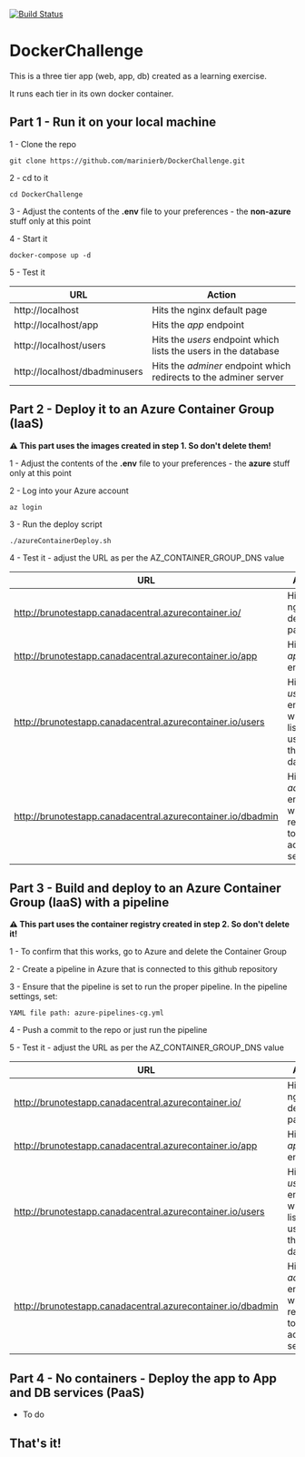 [![Build Status](https://dev.azure.com/BrunoMarinier/Test/_apis/build/status/marinierb.DockerChallenge?branchName=master)](https://dev.azure.com/BrunoMarinier/Test/_build/latest?definitionId=1&branchName=master)

# DockerChallenge

This is a three tier app (web, app, db) created as a learning exercise.

It runs each tier in its own docker container.

## Part 1 - Run it on your local machine

1 - Clone the repo

    git clone https://github.com/marinierb/DockerChallenge.git

2 - cd to it

    cd DockerChallenge

3 - Adjust the contents of the **.env** file to your preferences - the **non-azure** stuff only at this point

4 - Start it

    docker-compose up -d

5 - Test it

URL | Action
--- | ---
http://localhost | Hits the nginx default page
http://localhost/app | Hits the *app* endpoint
http://localhost/users | Hits the *users* endpoint which lists the users in the database
http://localhost/dbadminusers | Hits the *adminer* endpoint which redirects to the adminer server

## Part 2 - Deploy it to an Azure Container Group (IaaS)

**:warning: This part uses the images created in step 1. So don't delete them!**

1 - Adjust the contents of the **.env** file to your preferences - the **azure** stuff only at this point

2 - Log into your Azure account

    az login

3 - Run the deploy script

    ./azureContainerDeploy.sh

4 - Test it - adjust the URL as per the AZ_CONTAINER_GROUP_DNS value

URL | Action
--- | ---
http://brunotestapp.canadacentral.azurecontainer.io/ | Hits the nginx default page
http://brunotestapp.canadacentral.azurecontainer.io/app | Hits the *app* endpoint
http://brunotestapp.canadacentral.azurecontainer.io/users | Hits the *users* endpoint which lists the users in the database
http://brunotestapp.canadacentral.azurecontainer.io/dbadmin | Hits the *adminer* endpoint which redirects to the adminer server

## Part 3 - Build and deploy to an Azure Container Group (IaaS) with a pipeline

**:warning: This part uses the container registry created in step 2. So don't delete it!**

1 - To confirm that this works, go to Azure and delete the Container Group

2 - Create a pipeline in Azure that is connected to this github repository

3 - Ensure that the pipeline is set to run the proper pipeline. In the pipeline settings, set:

    YAML file path: azure-pipelines-cg.yml

4 - Push a commit to the repo or just run the pipeline

5 - Test it - adjust the URL as per the AZ_CONTAINER_GROUP_DNS value

URL | Action
--- | ---
http://brunotestapp.canadacentral.azurecontainer.io/ | Hits the nginx default page
http://brunotestapp.canadacentral.azurecontainer.io/app | Hits the *app* endpoint
http://brunotestapp.canadacentral.azurecontainer.io/users | Hits the *users* endpoint which lists the users in the database
http://brunotestapp.canadacentral.azurecontainer.io/dbadmin | Hits the *adminer* endpoint which redirects to the adminer server

## Part 4 - No containers - Deploy the app to App and DB services (PaaS)

* To do

## That's it!